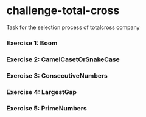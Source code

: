 # challenge-total-cross
Task for the selection process of totalcross company

### Exercise 1: Boom

### Exercise 2: CamelCasetOrSnakeCase

### Exercise 3: ConsecutiveNumbers

### Exercise 4: LargestGap

### Exercise 5: PrimeNumbers
